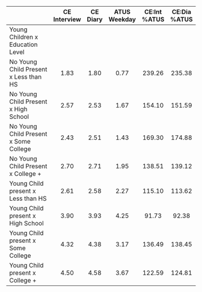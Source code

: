 
|                      | CE<br>Interview |  CE<br>Diary | ATUS<br>Weekday | CE:Int<br>%ATUS | CE:Dia<br>%ATUS |
| -------------------- | :----------: | :----------: | :----------: | :----------: | :----------: |
| Young Children x Education Level |              |              |              |              |              |
| No Young Child Present x Less than HS |         1.83 |         1.80 |         0.77 |       239.26 |       235.38 |
| No Young Child Present x High School |         2.57 |         2.53 |         1.67 |       154.10 |       151.59 |
| No Young Child Present x Some College |         2.43 |         2.51 |         1.43 |       169.30 |       174.88 |
| No Young Child Present x College + |         2.70 |         2.71 |         1.95 |       138.51 |       139.12 |
| Young Child present x Less than HS |         2.61 |         2.58 |         2.27 |       115.10 |       113.62 |
| Young Child present x High School |         3.90 |         3.93 |         4.25 |        91.73 |        92.38 |
| Young Child present x Some College |         4.32 |         4.38 |         3.17 |       136.49 |       138.45 |
| Young Child present x College + |         4.50 |         4.58 |         3.67 |       122.59 |       124.81 |

